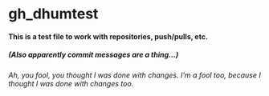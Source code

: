 # gh_dhumtest

#### This is a test file to work with repositories, push/pulls, etc.
##### (Also apparently commit messages are a thing...)
###### Ah, you fool, you thought I was done with changes. I'm a fool too, because I thought I was done with changes too.